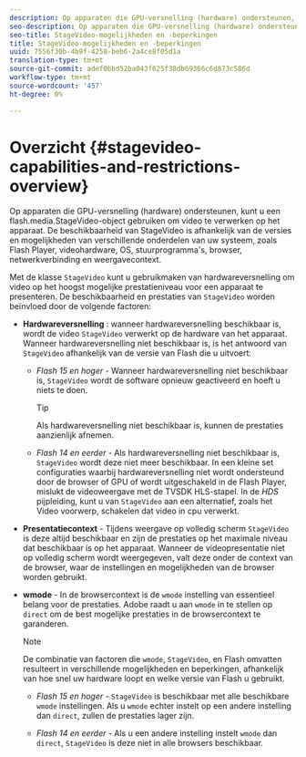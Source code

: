 ```yaml
---
description: Op apparaten die GPU-versnelling (hardware) ondersteunen, kunt u een flash.media.StageVideo-object gebruiken om video te verwerken op het apparaat. De beschikbaarheid van StageVideo is afhankelijk van de versies en mogelijkheden van verschillende onderdelen van uw systeem, zoals Flash Player, videohardware, OS, stuurprogramma's, browser, netwerkverbinding en weergavecontext.
seo-description: Op apparaten die GPU-versnelling (hardware) ondersteunen, kunt u een flash.media.StageVideo-object gebruiken om video te verwerken op het apparaat. De beschikbaarheid van StageVideo is afhankelijk van de versies en mogelijkheden van verschillende onderdelen van uw systeem, zoals Flash Player, videohardware, OS, stuurprogramma's, browser, netwerkverbinding en weergavecontext.
seo-title: StageVideo-mogelijkheden en -beperkingen
title: StageVideo-mogelijkheden en -beperkingen
uuid: 7556f30b-4b9f-4258-beb6-2a4ce8f05d1a
translation-type: tm+mt
source-git-commit: adef0bbd52ba043f625f38db69366c6d873c586d
workflow-type: tm+mt
source-wordcount: '457'
ht-degree: 0%

---
```



# Overzicht {#stagevideo-capabilities-and-restrictions-overview}

Op apparaten die GPU-versnelling (hardware) ondersteunen, kunt u een flash.media.StageVideo-object gebruiken om video te verwerken op het apparaat. De beschikbaarheid van StageVideo is afhankelijk van de versies en mogelijkheden van verschillende onderdelen van uw systeem, zoals Flash Player, videohardware, OS, stuurprogramma&#39;s, browser, netwerkverbinding en weergavecontext.

Met de klasse `StageVideo` kunt u gebruikmaken van hardwareversnelling om video op het hoogst mogelijke prestatieniveau voor een apparaat te presenteren. De beschikbaarheid en prestaties van `StageVideo` worden beïnvloed door de volgende factoren:

* **Hardwareversnelling** : wanneer hardwareversnelling beschikbaar is, wordt de video  `StageVideo` verwerkt op de hardware van het apparaat. Wanneer hardwareversnelling niet beschikbaar is, is het antwoord van `StageVideo` afhankelijk van de versie van Flash die u uitvoert:

   * *Flash 15 en hoger*  - Wanneer hardwareversnelling niet beschikbaar is,  `StageVideo` wordt de software opnieuw geactiveerd en hoeft u niets te doen.

      >[!TIP]
      >
      >Als hardwareversnelling niet beschikbaar is, kunnen de prestaties aanzienlijk afnemen.

   * *Flash 14 en eerder*  - Als hardwareversnelling niet beschikbaar is,  `StageVideo` wordt deze niet meer beschikbaar. In een kleine set configuraties waarbij hardwareversnelling niet wordt ondersteund door de browser of GPU of wordt uitgeschakeld in de Flash Player, mislukt de videoweergave met de TVSDK HLS-stapel. In de *HDS* pijpleiding, kunt u van `StageVideo` aan een alternatief, zoals het Video voorwerp, schakelen dat video in cpu verwerkt.

* **Presentatiecontext**  - Tijdens weergave op volledig scherm  `StageVideo` is deze altijd beschikbaar en zijn de prestaties op het maximale niveau dat beschikbaar is op het apparaat. Wanneer de videopresentatie niet op volledig scherm wordt weergegeven, valt deze onder de context van de browser, waar de instellingen en mogelijkheden van de browser worden gebruikt.

* **wmode**  - In de browsercontext is de  `wmode` instelling van essentieel belang voor de prestaties. Adobe raadt u aan `wmode` in te stellen op `direct` om de best mogelijke prestaties in de browsercontext te garanderen.

   >[!NOTE]
   >
   >De combinatie van factoren die `wmode`, `StageVideo`, en Flash omvatten resulteert in verschillende mogelijkheden en beperkingen, afhankelijk van hoe snel uw hardware loopt en welke versie van Flash u gebruikt.

   * *Flash 15 en hoger*  -  `StageVideo` is beschikbaar met alle beschikbare  `wmode` instellingen. Als u `wmode` echter instelt op een andere instelling dan `direct`, zullen de prestaties lager zijn.

   * *Flash 14 en eerder*  - Als u een andere instelling instelt  `wmode` dan  `direct`,  `StageVideo` is deze niet in alle browsers beschikbaar.

